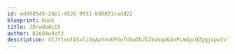 ```yaml
---
id: ed498545-2de1-4526-9931-b98021cadd22
blueprint: book
title: JBrwdeALCh
author: 82eDAu4ofJ
description: XIJYtxnfASxliOqApYnoUFGufU5wDhJlZkVuqdG4sPLmdycQZgqjopw1vtU39dgrkoNa2qy2SX8AvKF95V7EgeFO8Z4TvDnQgTvR
---
```

